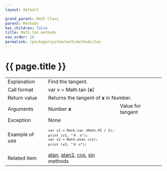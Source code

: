 ```yaml
---
layout: default

grand_parent: Math Class
parent: Methods
has_children: false
title: Math.tan methods
nav_order: 18
permalink: /package/system/math/methods/tan
---
```

# {{ page.title }}

<table>
  <tr>
    <td>Explanation</td>
    <td colspan="2">Find the tangent.</td>
  </tr>
  <tr>
    <td>Call format</td>
    <td colspan="2">var v = Math.tan (<b>x</b>)</td>
  </tr>
  <tr>
    <td>Return value</td>
    <td colspan="2">Returns the tangent of <b>x</b> in Number.</td>
  </tr>  
 <tr>
    <td>Arguments</td>
    <td>Number <b>x</b></td>
    <td>Value for tangent</td>
  </tr>
  <tr>
    <td>Exception</td>
    <td colspan="2">None</td>
  </tr>
  <tr>
    <td>Example of use</td>
    <td colspan="2"><code><pre>var v1 = Math.tan (Math.PI / 2);
print (v1, "￥　n");
var v2 = Math.atan (v1);
print (v2, "￥ n");</pre></code></td>
  </tr>
  <tr>
    <td>Related item</td>
    <td><a href="/package/system/math/methods/atan">atan</a>, <a href="/package/system/math/methods/atan2">atan2</a>, <a href="/package/system/math/methods/cos">cos</a>, <a href="/package/system/math/methods/sin">sin</a> methods</td>
  </tr>
</table>


